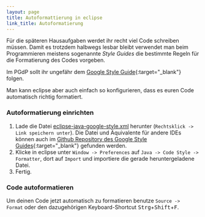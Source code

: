 ```yaml
---
layout: page
title: Autoformattierung in eclipse
link_title: Autoformatierung
---
```

Für die späteren Hausaufgaben werdet ihr recht viel Code schreiben müssen.
Damit es trotzdem halbwegs lesbar bleibt verwendet man beim Programmieren meistens sogenannte *Style Guides*
die bestimmte Regeln für die Formatierung des Codes vorgeben.

Im PGdP sollt ihr ungefähr dem [Google Style Guide](https://google.github.io/styleguide/javaguide.html){:target="_blank"}
folgen.

Man kann eclipse aber auch einfach so konfigurieren, dass es euren Code automatisch richtig formatiert.

### Autoformatierung einrichten
1. Lade die Datei [eclipse-java-google-style.xml](https://raw.githubusercontent.com/google/styleguide/gh-pages/eclipse-java-google-style.xml)
herunter (`Rechtsklick -> Link speichern unter`). Die Datei und Äquivalente für andere IDEs können auch im
[Github Repository des Google Style Guides](https://github.com/google/styleguide){:target="_blank"}
gefunden werden.
2. Klicke in eclipse unter `Window -> Preferences` auf `Java -> Code Style -> Formatter`,
dort auf `Import` und importiere die gerade heruntergeladene Datei.
3. Fertig.

### Code autoformatieren
Um deinen Code jetzt automatisch zu formatieren benutze `Source -> Format` oder den
dazugehörigen Keyboard-Shortcut <kbd>Strg</kbd>+<kbd><i class="fa fa-arrow-up"></i>Shift</kbd>+<kbd>F</kbd>.
